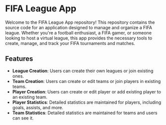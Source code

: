 # FIFA League App

Welcome to the FIFA League App repository! This repository contains the source code for an application designed to manage and organize a FIFA league. Whether you're a football enthusiast, a FIFA gamer, or someone looking to host a virtual league, this app provides the necessary tools to create, manage, and track your FIFA tournaments and matches.

## Features

- **League Creation**: Users can create their own leagues or join existing ones.
- **Team Creation**: Users can create or edit teams or join players in existing teams.
- **Player Creation**: Users can create or edit player or add existing player to an existing team.
- **Player Statistics**: Detailed statistics are maintained for players, including goals, assists, and more.
- **Team Statistics**: Detailed statistics are maintained for teams and users can see it.
